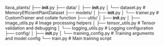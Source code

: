 llava_plants/
├── __init__.py
├── data/
│   ├── __init__.py
│   └── dataset.py         # MemoryEfficientPlantDataset
├── models/
│   ├── __init__.py
│   └── trainer.py         # CustomTrainer and collate function
├── utils/
│   ├── __init__.py
│   ├── image_utils.py     # Image processing helpers
│   ├── tensor_utils.py    # Tensor validation and debugging
│   └── logging_utils.py   # Logging configuration
├── config/
│   ├── __init__.py
│   └── training_config.py # Training arguments and model config
└── train.py              # Main training script